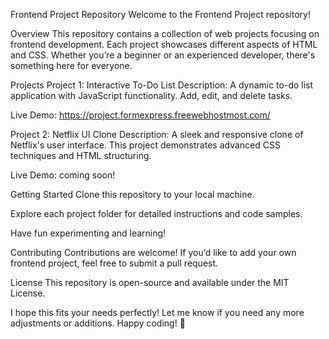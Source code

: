 Frontend Project Repository
Welcome to the Frontend Project repository!

Overview
This repository contains a collection of web projects focusing on frontend development. Each project showcases different aspects of HTML and CSS. Whether you’re a beginner or an experienced developer, there's something here for everyone.

Projects
Project 1: Interactive To-Do List
Description: A dynamic to-do list application with JavaScript functionality. Add, edit, and delete tasks.

Live Demo: https://project.formexpress.freewebhostmost.com/

Project 2: Netflix UI Clone
Description: A sleek and responsive clone of Netflix's user interface. This project demonstrates advanced CSS techniques and HTML structuring.

Live Demo: coming soon!

Getting Started
Clone this repository to your local machine.

Explore each project folder for detailed instructions and code samples.

Have fun experimenting and learning!

Contributing
Contributions are welcome! If you’d like to add your own frontend project, feel free to submit a pull request.

License
This repository is open-source and available under the MIT License.

I hope this fits your needs perfectly! Let me know if you need any more adjustments or additions. Happy coding! 🚀
